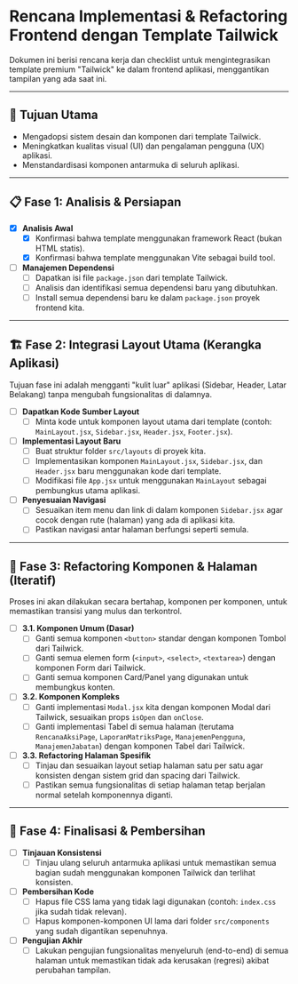 # Rencana Implementasi & Refactoring Frontend dengan Template Tailwick

Dokumen ini berisi rencana kerja dan checklist untuk mengintegrasikan template premium "Tailwick" ke dalam frontend aplikasi, menggantikan tampilan yang ada saat ini.

---

## 🎯 Tujuan Utama
- Mengadopsi sistem desain dan komponen dari template Tailwick.
- Meningkatkan kualitas visual (UI) dan pengalaman pengguna (UX) aplikasi.
- Menstandardisasi komponen antarmuka di seluruh aplikasi.

---

## 📋 Fase 1: Analisis & Persiapan

- [x] **Analisis Awal**
  - [x] Konfirmasi bahwa template menggunakan framework React (bukan HTML statis).
  - [x] Konfirmasi bahwa template menggunakan Vite sebagai build tool.

- [ ] **Manajemen Dependensi**
  - [ ] Dapatkan isi file `package.json` dari template Tailwick.
  - [ ] Analisis dan identifikasi semua dependensi baru yang dibutuhkan.
  - [ ] Install semua dependensi baru ke dalam `package.json` proyek frontend kita.

---

## 🏗️ Fase 2: Integrasi Layout Utama (Kerangka Aplikasi)

Tujuan fase ini adalah mengganti "kulit luar" aplikasi (Sidebar, Header, Latar Belakang) tanpa mengubah fungsionalitas di dalamnya.

- [ ] **Dapatkan Kode Sumber Layout**
  - [ ] Minta kode untuk komponen layout utama dari template (contoh: `MainLayout.jsx`, `Sidebar.jsx`, `Header.jsx`, `Footer.jsx`).

- [ ] **Implementasi Layout Baru**
  - [ ] Buat struktur folder `src/layouts` di proyek kita.
  - [ ] Implementasikan komponen `MainLayout.jsx`, `Sidebar.jsx`, dan `Header.jsx` baru menggunakan kode dari template.
  - [ ] Modifikasi file `App.jsx` untuk menggunakan `MainLayout` sebagai pembungkus utama aplikasi.

- [ ] **Penyesuaian Navigasi**
  - [ ] Sesuaikan item menu dan link di dalam komponen `Sidebar.jsx` agar cocok dengan rute (halaman) yang ada di aplikasi kita.
  - [ ] Pastikan navigasi antar halaman berfungsi seperti semula.

---

## 🎨 Fase 3: Refactoring Komponen & Halaman (Iteratif)

Proses ini akan dilakukan secara bertahap, komponen per komponen, untuk memastikan transisi yang mulus dan terkontrol.

- [ ] **3.1. Komponen Umum (Dasar)**
  - [ ] Ganti semua komponen `<button>` standar dengan komponen Tombol dari Tailwick.
  - [ ] Ganti semua elemen form (`<input>`, `<select>`, `<textarea>`) dengan komponen Form dari Tailwick.
  - [ ] Ganti semua komponen Card/Panel yang digunakan untuk membungkus konten.

- [ ] **3.2. Komponen Kompleks**
  - [ ] Ganti implementasi `Modal.jsx` kita dengan komponen Modal dari Tailwick, sesuaikan props `isOpen` dan `onClose`.
  - [ ] Ganti implementasi Tabel di semua halaman (terutama `RencanaAksiPage`, `LaporanMatriksPage`, `ManajemenPengguna`, `ManajemenJabatan`) dengan komponen Tabel dari Tailwick.

- [ ] **3.3. Refactoring Halaman Spesifik**
  - [ ] Tinjau dan sesuaikan layout setiap halaman satu per satu agar konsisten dengan sistem grid dan spacing dari Tailwick.
  - [ ] Pastikan semua fungsionalitas di setiap halaman tetap berjalan normal setelah komponennya diganti.

---

## 🧹 Fase 4: Finalisasi & Pembersihan

- [ ] **Tinjauan Konsistensi**
  - [ ] Tinjau ulang seluruh antarmuka aplikasi untuk memastikan semua bagian sudah menggunakan komponen Tailwick dan terlihat konsisten.

- [ ] **Pembersihan Kode**
  - [ ] Hapus file CSS lama yang tidak lagi digunakan (contoh: `index.css` jika sudah tidak relevan).
  - [ ] Hapus komponen-komponen UI lama dari folder `src/components` yang sudah digantikan sepenuhnya.

- [ ] **Pengujian Akhir**
  - [ ] Lakukan pengujian fungsionalitas menyeluruh (end-to-end) di semua halaman untuk memastikan tidak ada kerusakan (regresi) akibat perubahan tampilan.
